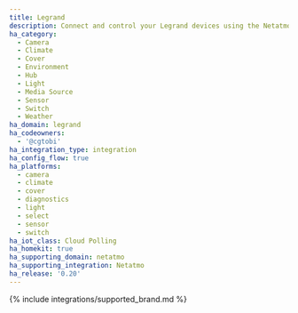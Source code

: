 ```yaml
---
title: Legrand
description: Connect and control your Legrand devices using the Netatmo integration
ha_category:
  - Camera
  - Climate
  - Cover
  - Environment
  - Hub
  - Light
  - Media Source
  - Sensor
  - Switch
  - Weather
ha_domain: legrand
ha_codeowners:
  - '@cgtobi'
ha_integration_type: integration
ha_config_flow: true
ha_platforms:
  - camera
  - climate
  - cover
  - diagnostics
  - light
  - select
  - sensor
  - switch
ha_iot_class: Cloud Polling
ha_homekit: true
ha_supporting_domain: netatmo
ha_supporting_integration: Netatmo
ha_release: '0.20'
---
```


{% include integrations/supported_brand.md %}
